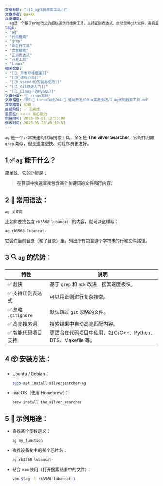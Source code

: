 ```yaml
---
文章标题: "[[1_ag代码搜索工具]]" 
文章作者: Dakkk
文章概要: |
  ag是一个基于grep改进的超快速代码搜索工具，支持正则表达式、自动忽略git文件、高亮显示，专为程序员优化的文件内容查找工具。
tags:
- "ag"
- "代码搜索"
- "grep"
- "命令行工具"
- "文本搜索"
- "正则表达式"
- "开发工具"
- "Linux"
相关文章:
- "[[1_开发环境搭建]]"
- "[[0_课程介绍]]"
- "[[0_vscode的安装与使用]]"
- "[[1_Git快速入门]]"
- "[[1_Linux下的MySQL]]"
文章分类: "🐧 Linux系统"
文章路径: "06-🐧 Linux系统/04-🔌 驱动开发/00-❇️实用技巧/1_ag代码搜索工具.md"
文章难度: 初级 💧
目前阶段: ✅ 已完成
重要性: ⭐⭐⭐⭐ 核心能力
创建时间: 2025-05-01 13:55:08
修改时间: 2025-05-28 00:19:51
---
```


`ag` 是一个非常快速的代码搜索工具，全名是 **The Silver Searcher**，它的作用跟 `grep` 类似，但是速度更快、对程序员更友好。

## 1 ✅ **`ag` 能干什么？**

简单说，它的功能是：
> **在目录中快速查找包含某个关键词的文件和行内容。**


## 2 🔧 **常用语法：**
```bash
ag 关键词
```

比如你要找包含 `rk3568-lubancat-` 的内容，就可以这样写：
```bash
ag rk3568-lubancat-
```
它会在当前目录（和子目录）里，列出所有包含这个字符串的行和文件路径。


## 3 🔍 **`ag` 的优势：**

|特性|说明|
|---|---|
|✅ 超快|基于 `grep` 和 `ack` 改进，搜索速度极快。|
|✅ 支持正则表达式|可以用正则进行复杂搜索。|
|✅ 忽略 `.gitignore`|默认跳过 `git` 忽略的文件。|
|✅ 高亮搜索词|搜索结果中自动高亮匹配内容。|
|✅ 智能代码项目支持|更适合在代码项目中使用，如 C/C++、Python、DTS、Makefile 等。|

## 4 📦 **安装方法：**

- Ubuntu / Debian：
    ```bash
    sudo apt install silversearcher-ag
    ```

- macOS（使用 Homebrew）：
    ```bash
    brew install the_silver_searcher
    ```


## 5 📌 示例用途：

- 查找某个函数定义：
    ```bash
    ag my_function
    ```

- 查找设备树中的某个芯片名：
    ```bash
    ag rk3568-lubancat-
    ```

- 结合 `vim` 使用（打开搜索结果中的文件）：
    ```bash
    vim $(ag -l rk3568-lubancat-)
    ```

